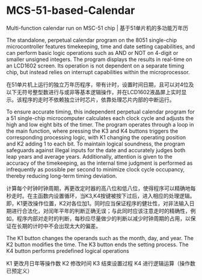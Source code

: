 # MCS-51-based-Calendar
Multi-function calendar run on MSC-51 chip | 基于51单片机的多功能万年历

The standalone, perpetual calendar program on the 8051 single-chip microcontroller features timekeeping, time and date setting capabilities, and can perform basic logic operations such as AND or NOT on 4-digit or smaller unsigned integers. The program displays the results in real-time on an LCD1602 screen. Its operation is not dependent on a separate timing chip, but instead relies on interrupt capabilities within the microprocessor.

在51单片机上运行的独立万年历程序，带有计时，设置时间日期，且可以对4位及以下无符号整型数进行与或非等基本逻辑操作，并在LCD1602液晶屏上实时显示。该程序的走时不依赖独立计时芯片，依靠处理芯片内部的中断运行。

To ensure accurate timing, this independent perpetual calendar program for a 51 single-chip microcomputer calculates each clock cycle and adjusts the high and low eight bits of the timer. The program operates through a loop in the main function, where pressing the K3 and K4 buttons triggers the corresponding processing logic, with K1 changing the operating position and K2 adding 1 to each bit. To maintain logical soundness, the program safeguards against illegal inputs for the date and accurately judges both leap years and average years. Additionally, attention is given to the accuracy of the timekeeping, as the internal time judgment is performed as infrequently as possible per second to minimize clock cycle occupancy, thereby reducing long-term timing deviation.

计算每个时钟时钟周期，再更改定时器的高八位和低八位，使得程序可以精确地每秒走时。在主函数内设置循环，当K3,K4按键被按下过后，进入相应的处理逻辑。即，K1更改操作位置，K2对各位加1。同时应当保证程序的健壮性，对非法输入日期进行合法化，对闰年平年的判断正确无误；与此同时应该注意走时的精确性，例如，程序内部对走时的判断，每秒应尽量做少的判断以减少时钟周期的占用，以保证在长期的计时中不会出现太大的偏差。

The K1 button changes the operands such as the month, day, and year. The K2 button modifies the time. The K3 button ends the setting process. The K4 button performs predefined logical operations

K1 更改月日年等操作数 K2 修改时间 K3 结束设置过程 K4 进行逻辑运算（操作数已预定义）
